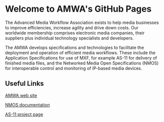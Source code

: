 # Welcome to AMWA's GitHub Pages

The Advanced Media Workflow Association exists to help media businesses to improve efficiencies,
increase agility and drive down costs.  Our worldwide membership comprises electronic media companies,
their suppliers plus individual technology specialists and developers.

The AMWA develops specifications and technologies to facilitate the deployment and operation of efficient media workflows.
These include the Application Specifications for use of MXF, for example AS-11 for delivery of finished media files,
and the Networked Media Open Specifications (NMOS) for interoperable control and monitoring of IP-based media devices.

## Useful Links

[AMWA web site](https://amwa.tv)

[NMOS documentation](https://https://specs.amwa.tv/nmos)

[AS-11 project page](https://amwa.tv/projects/AS-11.shtml)

